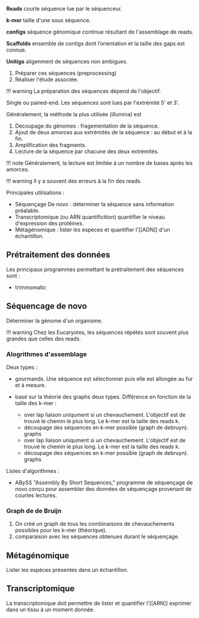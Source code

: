 __Reads__ courte séquence lue par le séquenceur.

__k-mer__ taille d'une sous séquence.

__configs__ séquence génomique continue résultant de l'assemblage de reads.

__Scaffolds__ ensemble de contigs dont l’orientation et la taille des gaps est connue.

__Unitigs__ aligenment de séquences non ambigues.

1. Préparer ces séquences (preprocessing)
2. Réaliser l'étude associée.

!!! warning
    La préparation des séquences dépend de l'objectif.

Single ou paired-end. Les séquences sont lues par l'extrémité 5' et 3'.

Généralement, la méthode la plus utilisée (illumina) est 

1. Découpage du génomes : fragementation de la séquence.
2. Ajout de deux amorces aux extrémités de la séquence : au début et à la fin.
3. Amplification des fragments.
4. Lecture de la séquence par chacune des deux extrémités.

!!! note
    Généralement, la lecture est limitée à un nombre de bases après les amorces.

!!! warning
    Il y a souvent des erreurs à la fin des reads.

Principales utilisations :

* Séquençage De novo : déterminer la séquence sans information préalable.
* Transcriptomique (ou ARN quantificition) quantifier le niveau d'expression des protéines.
* Métagénomique : lister les espèces et quantifier l'[[ADN]] d'un échantillon.
## Prétraitement des données

Les principaux programmes permettant le prétraitement des séquences sont :

* trimmomatic
## Séquencage de novo

Déterminer la génome d'un organisme.

!!! warning
    Chez les Eucaryotes, les séquences répétés sont souvent plus grandes que celles des reads.
### Alogrithmes d'assemblage

Deux types :

* gourmands. Une séquence est sélectionner puis elle est allongée au fur et à mesure.
* basé sur la théorie des graphs deux types. Différence en fonction de la taille des k-mer :

    * over lap liaison uniqument si un chevauchement. L'objectif est de trouvé le chemin le plus long. Le k-mer est la taille des reads k.
    * découpage des séquences en k-mer possible (graph de debruyn). graphs
    * over lap liaison uniqument si un chevauchement. L'objectif est de trouvé le chemin le plus long. Le k-mer est la taille des reads k.
    * découpage des séquences en k-mer possible (graph de debruyn). graphs

Listes d'algorithmes :

* ABySS "Assembly By Short Sequences," programme de séquençage de novo conçu pour assembler des données de séquençage provenant de courtes lectures.​
### Graph de de Bruijn

1. On créé un graph de tous les combinaisons de chevauchements possibles pour les k-mer (théorique). 
2. comparaison avec les séquences obtenues durant le séquençage.
## Métagénomique

Lister les espèces présentes dans un échantillon.
## Transcriptomique

La transcriptomique doit permettre de lister et quantifier l'[[ARN]] exprimer dans un tissu à un moment donnée.
